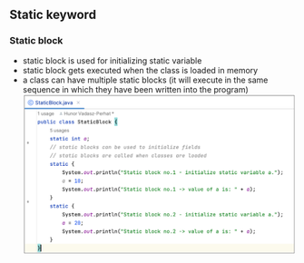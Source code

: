 ## Static keyword

### Static block
- static block is used for initializing static variable
- static block gets executed when the class is loaded in memory
- a class can have multiple static blocks (it will execute in the same sequence in which they have been written into the program)
  ![Access modifiers](https://github.com/HunorVadaszPerhat/java_lang_specs/blob/main/images/static_block.png)
